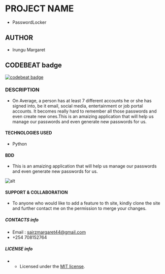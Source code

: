 # PROJECT NAME

* PasswordLocker

## AUTHOR
* Irungu Margaret

## CODEBEAT badge
[![codebeat badge](https://codebeat.co/badges/2f63c000-0540-40df-99be-bd37642843c3)](https://codebeat.co/projects/github-com-margaretwanjiru-passwordlocker-master)

### DESCRIPTION
* On Average, a person has at least 7 different accounts he or she has signed into, be it email, social media, entertainment or job portal accounts. It becomes really hard to remember all those passwords and even create new ones.This is  an amaizing application that will help us manage our passwords and even generate new passwords for us.
 
#### TECHNOLOGIES USED
* Python

#### BDD
* This is  an amaizing application that will help us manage our passwords and even generate new passwords for us.

![alt](image/image.jpg)


#### SUPPORT & COLLABORATION
* To anyone who would like to add a feature to th site, kindly clone the site  and further contact me on the permission to merge your changes.

##### CONTACTS info
* Email : sairzmargaret44@gmail.com
* +254 708152764

##### LICENSE info
 * - Licensed under the  [MIT license](LICENSE).
